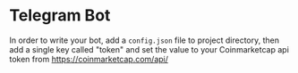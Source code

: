 # Telegram Bot

In order to write your bot, add a `config.json` file to project directory, then add a single key called "token" and set the value to your Coinmarketcap api token from https://coinmarketcap.com/api/
